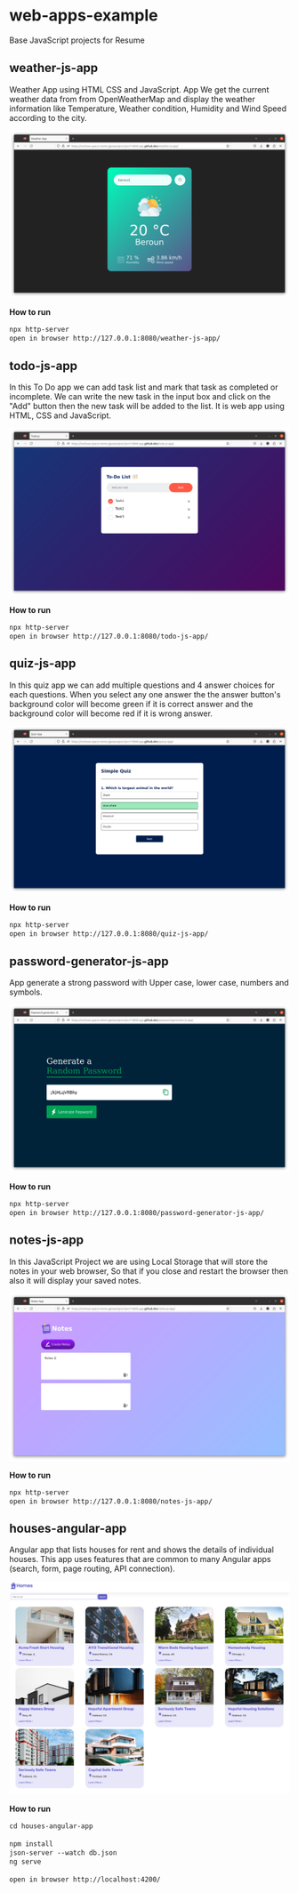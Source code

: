 # web-apps-example
Base JavaScript projects for Resume

## weather-js-app
Weather App using HTML CSS and JavaScript. App We get the current weather data from from OpenWeatherMap and display the weather information like Temperature,  Weather condition, Humidity and Wind Speed according to the city.

![weather-js-app screen](weather-js-app/images/weather-js-app-screen.png)

**How to run**
```
npx http-server
open in browser http://127.0.0.1:8080/weather-js-app/
```

## todo-js-app
In this To Do app we can add task list and mark that task as completed or incomplete. We can write the new task in the input box and click on the "Add" button then the new task will be added to the list.
It is web app using HTML, CSS and JavaScript.

![todo-js-app screen](todo-js-app/images/todo-js-app-screen.png)

**How to run**
```
npx http-server
open in browser http://127.0.0.1:8080/todo-js-app/
```

## quiz-js-app
In this quiz app we can add multiple questions and 4 answer choices for each questions. When you select any one answer the the answer button's background color will become green if it is correct answer and the background color will become red if it is wrong answer.

![quiz-js-app screen](quiz-js-app/images/quiz-js-app-screen.png)

**How to run**
```
npx http-server
open in browser http://127.0.0.1:8080/quiz-js-app/
```

## password-generator-js-app      
App generate a strong password with Upper case, lower case, numbers and symbols. 

![password-generator-js-app screen](password-generator-js-app/images/password-generator-js-app-screen.png)

**How to run**
```
npx http-server
open in browser http://127.0.0.1:8080/password-generator-js-app/
```

## notes-js-app
In this JavaScript Project we are using Local Storage  that will store the notes in your web browser, So that if you close and restart the browser then also it will display your saved notes.

![notes-js-app screen](notes-js-app/images/notes-js-app-screen.png)

**How to run**
```
npx http-server
open in browser http://127.0.0.1:8080/notes-js-app/
```

## houses-angular-app
Angular app that lists houses for rent and shows the details of individual houses. This app uses features that are common to many Angular apps (search, form, page routing, API connection).

![houses-angular-app screen](houses-angular-app/images/houses-angular-app-screen.png)

**How to run**
```
cd houses-angular-app

npm install
json-server --watch db.json
ng serve

open in browser http://localhost:4200/
```
